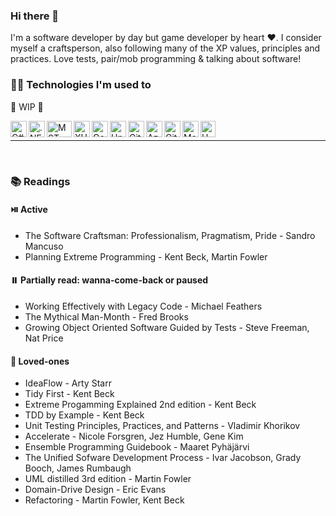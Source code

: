 ### Hi there 👋

I'm a software developer by day but game developer by heart ❤️. I consider myself a craftsperson, also following many of the XP values, principles and practices. Love tests, pair/mob programming & talking about software!

### 🧑‍💻 Technologies I'm used to 

:hammer: WIP :construction_worker:

<img align="left" width="26px" height="26px" title="C#" alt="C#" src="https://www.freeiconspng.com/uploads/c-logo-icon-18.png" />
<img align="left" width="26px" height="26px" title=".NET" alt=".NET" src="https://upload.wikimedia.org/wikipedia/commons/thumb/e/ee/.NET_Core_Logo.svg/1024px-.NET_Core_Logo.svg.png" />
<img align="left" width="40px" height="26px" title="MSTest" alt="MSTest" src="https://www.lambdatest.com/blog/wp-content/uploads/2021/03/MSTest.png" />
<img align="left" width="26px" height="26px" title="XUnit" alt="XUnit" src="https://www.lambdatest.com/blog/wp-content/uploads/2021/03/XUnit.png" />
<img align="left" width="26px" height="26px" title="Godot" alt="Godot" src="https://upload.wikimedia.org/wikipedia/commons/6/6a/Godot_icon.svg" />
<img align="left" width="26px" height="26px" title="Unity" alt="Unity" src="https://cdn.worldvectorlogo.com/logos/unity-69.svg" />
<img align="left" width="26px" height="26px" title="Git" alt="Git" src="https://iconape.com/wp-content/png_logo_vector/git-icon.png" />
<img align="left" width="26px" height="26px" title="Azure DevOps Server" alt="Azure DevOps Server" src="https://cdn.iconscout.com/icon/free/png-256/free-azure-devops-3628645-3029870.png?f=webp" />
<img align="left" width="26px" height="26px" title="GitHub" alt="GitHub" src="https://upload.wikimedia.org/wikipedia/commons/thumb/9/91/Octicons-mark-github.svg/2048px-Octicons-mark-github.svg.png" />
<img align="left" width="26px" height="26px" title="MarkDown" alt="MarkDown" src="https://user-images.githubusercontent.com/11347395/130453553-322c1932-e148-461e-b62f-c103f564b9b5.png" />
<img align="left" width="24px" height="26px" title="UML" alt="UML" src="https://joanpaon.files.wordpress.com/2013/05/uml-symbol.gif" />

<br/>

---

<br/>

### 📚 Readings 

#### ⏯️ Active

- The Software Craftsman: Professionalism, Pragmatism, Pride - Sandro Mancuso
- Planning Extreme Programming - Kent Beck, Martin Fowler
                    
#### ⏸️ Partially read: wanna-come-back or paused

- Working Effectively with Legacy Code - Michael Feathers
- The Mythical Man-Month - Fred Brooks
- Growing Object Oriented Software Guided by Tests - Steve Freeman, Nat Price

#### 💜 Loved-ones 

- IdeaFlow - Arty Starr
- Tidy First - Kent Beck
- Extreme Progamming Explained 2nd edition - Kent Beck
- TDD by Example - Kent Beck
- Unit Testing Principles, Practices, and Patterns - Vladimir Khorikov
- Accelerate - Nicole Forsgren, Jez Humble, Gene Kim
- Ensemble Programming Guidebook - Maaret Pyhäjärvi
- The Unified Sofware Development Process - Ivar Jacobson, Grady Booch, James Rumbaugh
- UML distilled 3rd edition - Martin Fowler
- Domain-Drive Design - Eric Evans
- Refactoring - Martin Fowler, Kent Beck
